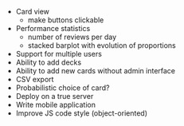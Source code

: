 - Card view
    - make buttons clickable
- Performance statistics
    - number of reviews per day
    - stacked barplot with evolution of proportions
- Support for multiple users
- Ability to add decks
- Ability to add new cards without admin interface
- CSV export
- Probabilistic choice of card?
- Deploy on a true server
- Write mobile application
- Improve JS code style (object-oriented)